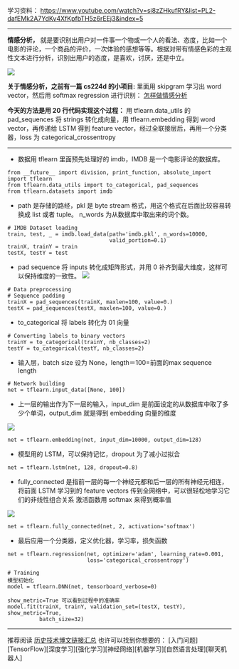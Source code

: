 学习资料：
https://www.youtube.com/watch?v=si8zZHkufRY&list=PL2-dafEMk2A7YdKv4XfKpfbTH5z6rEEj3&index=5

---

**情感分析，**
就是要识别出用户对一件事一个物或一个人的看法、态度，比如一个电影的评论，一个商品的评价，一次体验的感想等等。根据对带有情感色彩的主观性文本进行分析，识别出用户的态度，是喜欢，讨厌，还是中立。

![](http://upload-images.jianshu.io/upload_images/1667471-9f70bad300487c54.png?imageMogr2/auto-orient/strip%7CimageView2/2/w/1240)

**关于情感分析，之前有一篇 cs224d 的小项目:**
里面用 skipgram 学习出 word vector，然后用 softmax regression 进行识别：
[怎样做情感分析](http://www.jianshu.com/p/1909031bb1f2)

**今天的方法是用 20 行代码实现这个过程：**
用 tflearn.data_utils 的 pad_sequences 将 strings 转化成向量，用 tflearn.embedding 得到 word vector，再传递给 LSTM 得到 feature vector，经过全联接层后，再用一个分类器，loss 为 categorical_crossentropy

---

- 数据用 tflearn 里面预先处理好的 imdb，IMDB 是一个电影评论的数据库。

```
from __future__ import division, print_function, absolute_import
import tflearn
from tflearn.data_utils import to_categorical, pad_sequences
from tflearn.datasets import imdb
```

- path 是存储的路经，pkl 是 byte stream 格式，用这个格式在后面比较容易转换成 list 或者 tuple。
n_words 为从数据库中取出来的词个数。

```
# IMDB Dataset loading
train, test, _ = imdb.load_data(path='imdb.pkl', n_words=10000,
                                valid_portion=0.1)
trainX, trainY = train
testX, testY = test
```

- pad sequence 将 inputs 转化成矩阵形式，并用 0 补齐到最大维度，这样可以保持维度的一致性。
![](http://upload-images.jianshu.io/upload_images/1667471-742edc78eebe282f.png?imageMogr2/auto-orient/strip%7CimageView2/2/w/1240)

```
# Data preprocessing
# Sequence padding
trainX = pad_sequences(trainX, maxlen=100, value=0.)
testX = pad_sequences(testX, maxlen=100, value=0.)
```

- to_categorical 将 labels 转化为 01 向量

```
# Converting labels to binary vectors
trainY = to_categorical(trainY, nb_classes=2)
testY = to_categorical(testY, nb_classes=2)
```

- 输入层，batch size 设为 None，length＝100=前面的max sequence length

```
# Network building
net = tflearn.input_data([None, 100])
```

- 上一层的输出作为下一层的输入，input_dim 是前面设定的从数据库中取了多少个单词，output_dim 就是得到 embedding 向量的维度

![](http://upload-images.jianshu.io/upload_images/1667471-0e0894b83f6cb05f.png?imageMogr2/auto-orient/strip%7CimageView2/2/w/1240)


```
net = tflearn.embedding(net, input_dim=10000, output_dim=128)
```

- 模型用的 LSTM，可以保持记忆，dropout 为了减小过拟合

```
net = tflearn.lstm(net, 128, dropout=0.8)
```

- fully_connected 是指前一层的每一个神经元都和后一层的所有神经元相连，
将前面 LSTM 学习到的 feature vectors 传到全网络中，可以很轻松地学习它们的非线性组合关系
激活函数用 softmax 来得到概率值

![](http://upload-images.jianshu.io/upload_images/1667471-9c15822fecc9e8b4.png?imageMogr2/auto-orient/strip%7CimageView2/2/w/1240)

```
net = tflearn.fully_connected(net, 2, activation='softmax')
```

- 最后应用一个分类器，定义优化器，学习率，损失函数

```
net = tflearn.regression(net, optimizer='adam', learning_rate=0.001,
                         loss='categorical_crossentropy')

# Training
模型初始化
model = tflearn.DNN(net, tensorboard_verbose=0)

show_metric=True 可以看到过程中的准确率
model.fit(trainX, trainY, validation_set=(testX, testY), show_metric=True,
          batch_size=32)
```

---
推荐阅读
[历史技术博文链接汇总](http://blog.csdn.net/aliceyangxi1987/article/details/71911003)
也许可以找到你想要的：
[入门问题][TensorFlow][深度学习][强化学习][神经网络][机器学习][自然语言处理][聊天机器人]
